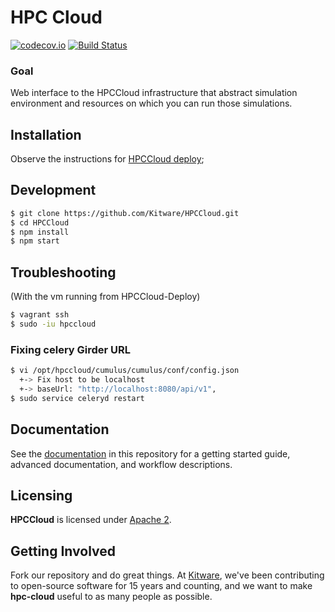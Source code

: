# HPC Cloud

[![codecov.io](https://codecov.io/github/Kitware/HPCCloud/coverage.svg?branch=master)](https://codecov.io/github/Kitware/HPCCloud?branch=master)
[![Build Status](https://travis-ci.org/Kitware/HPCCloud.svg?branch=master)](https://travis-ci.org/Kitware/HPCCloud)

### Goal

Web interface to the HPCCloud infrastructure that abstract simulation
environment and resources on which you can run those simulations.

## Installation

Observe the instructions for [HPCCloud deploy](https://github.com/Kitware/HPCCloud-deploy);

## Development

```sh
$ git clone https://github.com/Kitware/HPCCloud.git
$ cd HPCCloud
$ npm install
$ npm start
```

## Troubleshooting

(With the vm running from HPCCloud-Deploy)
```sh
$ vagrant ssh
$ sudo -iu hpccloud
```

### Fixing celery Girder URL

```sh
$ vi /opt/hpccloud/cumulus/cumulus/conf/config.json
  +-> Fix host to be localhost
  +-> baseUrl: "http://localhost:8080/api/v1",
$ sudo service celeryd restart
```

## Documentation

See the [documentation](docs/README.md) in this repository for a
getting started guide, advanced documentation, and workflow descriptions.

## Licensing

**HPCCloud** is licensed under [Apache 2](LICENSE).

## Getting Involved

Fork our repository and do great things. At [Kitware](http://www.kitware.com),
we've been contributing to open-source software for 15 years and counting, and we
want to make **hpc-cloud** useful to as many people as possible.
